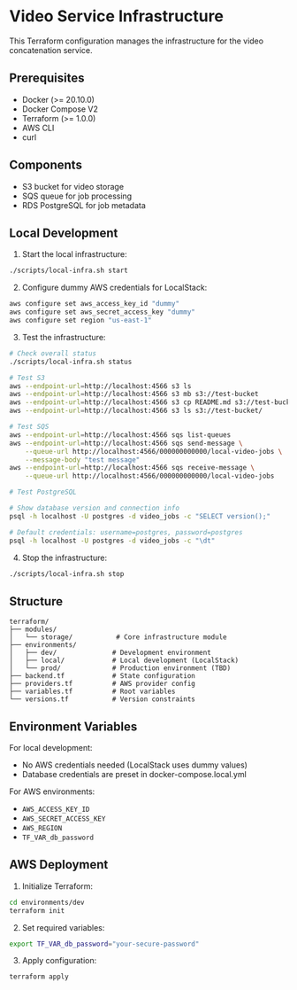 # Video Service Infrastructure

This Terraform configuration manages the infrastructure for the video concatenation service.

## Prerequisites
- Docker (>= 20.10.0)
- Docker Compose V2
- Terraform (>= 1.0.0)
- AWS CLI
- curl

## Components
- S3 bucket for video storage
- SQS queue for job processing
- RDS PostgreSQL for job metadata

## Local Development
1. Start the local infrastructure:
```bash
./scripts/local-infra.sh start
```

2. Configure dummy AWS credentials for LocalStack:
```bash
aws configure set aws_access_key_id "dummy"
aws configure set aws_secret_access_key "dummy"
aws configure set region "us-east-1"
```

3. Test the infrastructure:
```bash
# Check overall status
./scripts/local-infra.sh status

# Test S3
aws --endpoint-url=http://localhost:4566 s3 ls
aws --endpoint-url=http://localhost:4566 s3 mb s3://test-bucket
aws --endpoint-url=http://localhost:4566 s3 cp README.md s3://test-bucket/
aws --endpoint-url=http://localhost:4566 s3 ls s3://test-bucket/

# Test SQS
aws --endpoint-url=http://localhost:4566 sqs list-queues
aws --endpoint-url=http://localhost:4566 sqs send-message \
    --queue-url http://localhost:4566/000000000000/local-video-jobs \
    --message-body "test message"
aws --endpoint-url=http://localhost:4566 sqs receive-message \
    --queue-url http://localhost:4566/000000000000/local-video-jobs

# Test PostgreSQL

# Show database version and connection info
psql -h localhost -U postgres -d video_jobs -c "SELECT version();"

# Default credentials: username=postgres, password=postgres
psql -h localhost -U postgres -d video_jobs -c "\dt"
```

4. Stop the infrastructure:
```bash
./scripts/local-infra.sh stop
```

## Structure
```
terraform/
├── modules/
│   └── storage/           # Core infrastructure module
├── environments/
│   ├── dev/              # Development environment
│   ├── local/            # Local development (LocalStack)
│   └── prod/             # Production environment (TBD)
├── backend.tf            # State configuration
├── providers.tf          # AWS provider config
├── variables.tf          # Root variables
└── versions.tf           # Version constraints
```

## Environment Variables
For local development:
- No AWS credentials needed (LocalStack uses dummy values)
- Database credentials are preset in docker-compose.local.yml

For AWS environments:
- `AWS_ACCESS_KEY_ID`
- `AWS_SECRET_ACCESS_KEY`
- `AWS_REGION`
- `TF_VAR_db_password`

## AWS Deployment
1. Initialize Terraform:
```bash
cd environments/dev
terraform init
```

2. Set required variables:
```bash
export TF_VAR_db_password="your-secure-password"
```

3. Apply configuration:
```bash
terraform apply
```